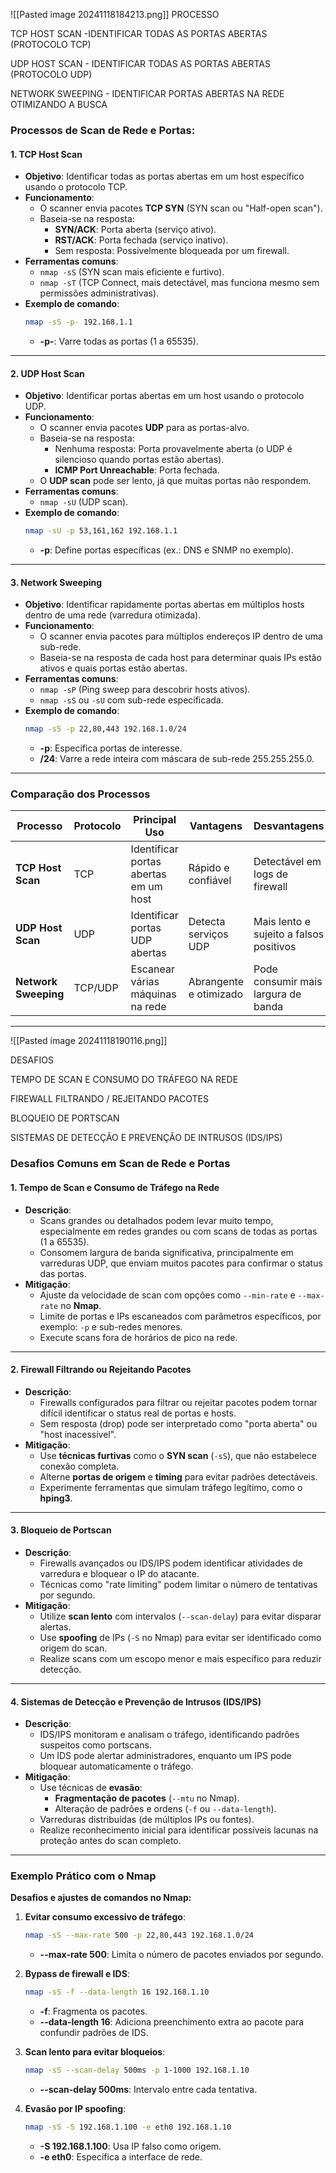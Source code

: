 ![[Pasted image 20241118184213.png]]
PROCESSO

TCP HOST SCAN -IDENTIFICAR TODAS AS PORTAS ABERTAS (PROTOCOLO TCP)

UDP HOST SCAN - IDENTIFICAR TODAS AS PORTAS ABERTAS (PROTOCOLO UDP)

NETWORK SWEEPING - IDENTIFICAR PORTAS ABERTAS NA REDE OTIMIZANDO A BUSCA

### Processos de **Scan de Rede e Portas**:

#### **1. TCP Host Scan**
- **Objetivo**: Identificar todas as portas abertas em um host específico usando o protocolo TCP.
- **Funcionamento**:
  - O scanner envia pacotes **TCP SYN** (SYN scan ou "Half-open scan").
  - Baseia-se na resposta:
    - **SYN/ACK**: Porta aberta (serviço ativo).
    - **RST/ACK**: Porta fechada (serviço inativo).
    - Sem resposta: Possivelmente bloqueada por um firewall.
- **Ferramentas comuns**: 
  - `nmap -sS` (SYN scan mais eficiente e furtivo).
  - `nmap -sT` (TCP Connect, mais detectável, mas funciona mesmo sem permissões administrativas).
- **Exemplo de comando**:
  ```bash
  nmap -sS -p- 192.168.1.1
  ```
  - **-p-**: Varre todas as portas (1 a 65535).

---

#### **2. UDP Host Scan**
- **Objetivo**: Identificar portas abertas em um host usando o protocolo UDP.
- **Funcionamento**:
  - O scanner envia pacotes **UDP** para as portas-alvo.
  - Baseia-se na resposta:
    - Nenhuma resposta: Porta provavelmente aberta (o UDP é silencioso quando portas estão abertas).
    - **ICMP Port Unreachable**: Porta fechada.
  - O **UDP scan** pode ser lento, já que muitas portas não respondem.
- **Ferramentas comuns**:
  - `nmap -sU` (UDP scan).
- **Exemplo de comando**:
  ```bash
  nmap -sU -p 53,161,162 192.168.1.1
  ```
  - **-p**: Define portas específicas (ex.: DNS e SNMP no exemplo).

---

#### **3. Network Sweeping**
- **Objetivo**: Identificar rapidamente portas abertas em múltiplos hosts dentro de uma rede (varredura otimizada).
- **Funcionamento**:
  - O scanner envia pacotes para múltiplos endereços IP dentro de uma sub-rede.
  - Baseia-se na resposta de cada host para determinar quais IPs estão ativos e quais portas estão abertas.
- **Ferramentas comuns**:
  - `nmap -sP` (Ping sweep para descobrir hosts ativos).
  - `nmap -sS` ou `-sU` com sub-rede especificada.
- **Exemplo de comando**:
  ```bash
  nmap -sS -p 22,80,443 192.168.1.0/24
  ```
  - **-p**: Especifica portas de interesse.
  - **/24**: Varre a rede inteira com máscara de sub-rede 255.255.255.0.

---

### **Comparação dos Processos**

| Processo           | Protocolo | Principal Uso                    | Vantagens                      | Desvantagens                        |
|--------------------|-----------|-----------------------------------|--------------------------------|-------------------------------------|
| **TCP Host Scan**  | TCP       | Identificar portas abertas em um host | Rápido e confiável           | Detectável em logs de firewall     |
| **UDP Host Scan**  | UDP       | Identificar portas UDP abertas     | Detecta serviços UDP          | Mais lento e sujeito a falsos positivos |
| **Network Sweeping** | TCP/UDP  | Escanear várias máquinas na rede  | Abrangente e otimizado         | Pode consumir mais largura de banda |

---
![[Pasted image 20241118190116.png]]

DESAFIOS

TEMPO DE SCAN E CONSUMO DO TRÁFEGO NA REDE

FIREWALL FILTRANDO / REJEITANDO PACOTES

BLOQUEIO DE PORTSCAN

SISTEMAS DE DETECÇÃO E PREVENÇÃO DE INTRUSOS (IDS/IPS)

### **Desafios Comuns em Scan de Rede e Portas**

#### **1. Tempo de Scan e Consumo de Tráfego na Rede**
- **Descrição**:
  - Scans grandes ou detalhados podem levar muito tempo, especialmente em redes grandes ou com scans de todas as portas (1 a 65535).
  - Consomem largura de banda significativa, principalmente em varreduras UDP, que enviam muitos pacotes para confirmar o status das portas.
- **Mitigação**:
  - Ajuste da velocidade de scan com opções como `--min-rate` e `--max-rate` no **Nmap**.
  - Limite de portas e IPs escaneados com parâmetros específicos, por exemplo: `-p` e sub-redes menores.
  - Execute scans fora de horários de pico na rede.

---

#### **2. Firewall Filtrando ou Rejeitando Pacotes**
- **Descrição**:
  - Firewalls configurados para filtrar ou rejeitar pacotes podem tornar difícil identificar o status real de portas e hosts.
  - Sem resposta (drop) pode ser interpretado como "porta aberta" ou "host inacessível".
- **Mitigação**:
  - Use **técnicas furtivas** como o **SYN scan** (`-sS`), que não estabelece conexão completa.
  - Alterne **portas de origem** e **timing** para evitar padrões detectáveis.
  - Experimente ferramentas que simulam tráfego legítimo, como o **hping3**.

---

#### **3. Bloqueio de Portscan**
- **Descrição**:
  - Firewalls avançados ou IDS/IPS podem identificar atividades de varredura e bloquear o IP do atacante.
  - Técnicas como "rate limiting" podem limitar o número de tentativas por segundo.
- **Mitigação**:
  - Utilize **scan lento** com intervalos (`--scan-delay`) para evitar disparar alertas.
  - Use **spoofing** de IPs (`-S` no Nmap) para evitar ser identificado como origem do scan.
  - Realize scans com um escopo menor e mais específico para reduzir detecção.

---

#### **4. Sistemas de Detecção e Prevenção de Intrusos (IDS/IPS)**
- **Descrição**:
  - IDS/IPS monitoram e analisam o tráfego, identificando padrões suspeitos como portscans.
  - Um IDS pode alertar administradores, enquanto um IPS pode bloquear automaticamente o tráfego.
- **Mitigação**:
  - Use técnicas de **evasão**:
    - **Fragmentação de pacotes** (`--mtu` no Nmap).
    - Alteração de padrões e ordens (`-f` ou `--data-length`).
  - Varreduras distribuídas (de múltiplos IPs ou fontes).
  - Realize reconhecimento inicial para identificar possíveis lacunas na proteção antes do scan completo.

---

### **Exemplo Prático com o Nmap**

**Desafios e ajustes de comandos no Nmap:**

1. **Evitar consumo excessivo de tráfego**:
   ```bash
   nmap -sS --max-rate 500 -p 22,80,443 192.168.1.0/24
   ```
   - **--max-rate 500**: Limita o número de pacotes enviados por segundo.

2. **Bypass de firewall e IDS**:
   ```bash
   nmap -sS -f --data-length 16 192.168.1.10
   ```
   - **-f**: Fragmenta os pacotes.
   - **--data-length 16**: Adiciona preenchimento extra ao pacote para confundir padrões de IDS.

3. **Scan lento para evitar bloqueios**:
   ```bash
   nmap -sS --scan-delay 500ms -p 1-1000 192.168.1.10
   ```
   - **--scan-delay 500ms**: Intervalo entre cada tentativa.

4. **Evasão por IP spoofing**:
   ```bash
   nmap -sS -S 192.168.1.100 -e eth0 192.168.1.10
   ```
   - **-S 192.168.1.100**: Usa IP falso como origem.
   - **-e eth0**: Especifica a interface de rede.
